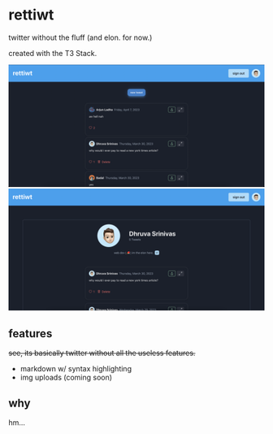 # rettiwt

twitter without the fluff (and elon. for now.)

created with the T3 Stack.

![ss1](/public/ss1.png)
![ss2](/public/ss2.png)

## features

~~see, its basically twitter without all the useless features.~~

- markdown w/ syntax highlighting
- img uploads (coming soon)

## why

hm...
